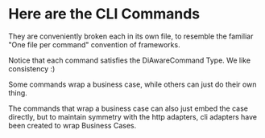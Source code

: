 # Here are the CLI Commands

They are conveniently broken each in its own file, to resemble the familiar "One file per command" convention of frameworks.

Notice that each command satisfies the DiAwareCommand Type. We like consistency :)

Some commands wrap a business case, while others can just do their own thing.

The commands that wrap a business case can also just embed the case directly, but to maintain symmetry 
with the http adapters, cli adapters have been created to wrap Business Cases.
 